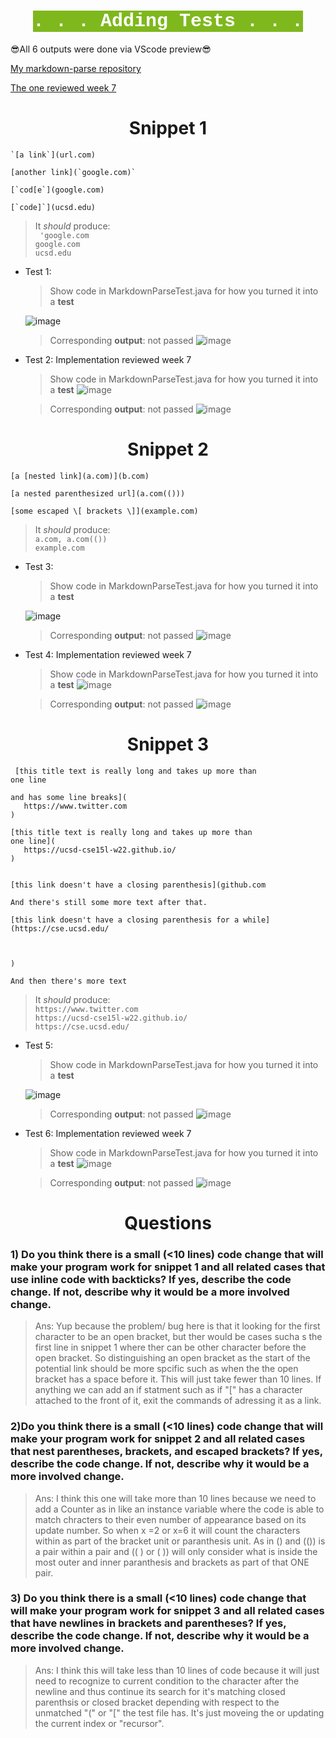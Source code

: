 <h1 align="center"> <mark style="background-color: #7fb81d ; color: white; font-size: 30px; font-family:Courier;"> <b>.                              .               .               Adding Tests               .               .                              .</b> </mark> </h1>
 




😎All 6 outputs were done via VScode preview😎

[My markdown-parse repository]( https://github.com/ansarav/markdown-parse)  

[The one reviewed week 7]( https://github.com/Alexander-Kourjanski/markdown-parse/blob/main/MarkdownParseTest.java) 



 <h1 align="center"> Snippet 1 </h1>

 ```
 `[a link`](url.com)

[another link](`google.com)`

[`cod[e`](google.com)

[`code]`](ucsd.edu)
 ```
  >  It *should* produce:  
    ``` 'google.com```  
    ```google.com```  
    ```ucsd.edu ```


 * Test 1: 
   
    > Show code in MarkdownParseTest.java for how you turned it into a __test__

    ![image](AT.png)

    > Corresponding __output__: not passed
    ![image](AF.png)

    
    
 * Test 2: Implementation  reviewed week 7

    > Show code in MarkdownParseTest.java for how you turned it into a __test__
   ![image](JT.png)

    > Corresponding __output__: not passed
   ![image](JF.png)
    
 <h1 align="center"> Snippet 2 </h1>

 ```
 [a [nested link](a.com)](b.com)

[a nested parenthesized url](a.com(()))

[some escaped \[ brackets \]](example.com)
 ```
 >  It *should* produce:  
    ```a.com, a.com(())```  
    ```example.com```  



  * Test 3: 
   
    > Show code in MarkdownParseTest.java for how you turned it into a __test__

    ![image](CT.png)

    > Corresponding __output__: not passed
    ![image](CF.png)

    
    
 * Test 4: Implementation  reviewed week 7

    > Show code in MarkdownParseTest.java for how you turned it into a __test__
   ![image](KT.png)

    > Corresponding __output__: not passed
   ![image](KF.png) 
 
 <h1 align="center"> Snippet 3 </h1>

 
 ```
  [this title text is really long and takes up more than 
one line

and has some line breaks](
    https://www.twitter.com
)

[this title text is really long and takes up more than 
one line](
    https://ucsd-cse15l-w22.github.io/
)


[this link doesn't have a closing parenthesis](github.com

And there's still some more text after that.

[this link doesn't have a closing parenthesis for a while](https://cse.ucsd.edu/



)

And then there's more text
 ```

 >  It *should* produce:  
    ```https://www.twitter.com```  
    ```https://ucsd-cse15l-w22.github.io/```  
    ```https://cse.ucsd.edu/```

  * Test 5: 
   
    > Show code in MarkdownParseTest.java for how you turned it into a __test__

    ![image](ET.png)

    > Corresponding __output__: not passed
    ![image](EF.png)

    
    
 * Test 6: Implementation  reviewed week 7

    > Show code in MarkdownParseTest.java for how you turned it into a __test__
   ![image](LT.png)

    > Corresponding __output__: not passed
   ![image](LF.png)


<h1 align="center">Questions </h1>

### 1) Do you think there is a small (<10 lines) code change that will make your program work for snippet 1 and all related cases that use inline code with backticks? If yes, describe the code change. If not, describe why it would be a more involved change.

>  Ans:  Yup because the problem/ bug here is that it looking for the first character to be  an open bracket, but ther would be cases sucha s the first line in snippet 1 where ther can be other character before the open bracket. So distinguishing an open bracket as the start of the potential link should be more spcific such as when the the open bracket has a space before it. This will just take fewer than 10 lines. If anything we can add an if statment such as if "[" has a character attached to the front of it, exit the commands of adressing it as a link.




### 2)Do you think there is a small (<10 lines) code change that will make your program work for snippet 2 and all related cases that nest parentheses, brackets, and escaped brackets? If yes, describe the code change. If not, describe why it would be a more involved change.

> Ans: I think this one will take more than 10 lines because we need to add a Counter as in like an instance variable where the code is able to match chracters to their even number of appearance based on its update number. So when x =2 or x=6 it will count the characters within as part of the bracket unit or paranthesis unit. As in () and (()) is a pair within a pair and (( ) or ( )) will only consider what is inside the most outer and inner paranthesis  and brackets as part of that ONE pair. 

### 3) Do you think there is a small (<10 lines) code change that will make your program work for snippet 3 and all related cases that have newlines in brackets and parentheses? If yes, describe the code change. If not, describe why it would be a more involved change.

> Ans: I think this will take less than 10 lines of code because it will just need to recognize to current condition to the character after the newline and thus continue its search for it's matching closed parenthsis or closed bracket depending with respect to the unmatched "(" or "[" the test file has. It's just moveing the or updating the current index or "recursor". 